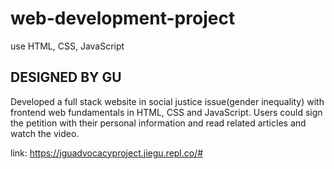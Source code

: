 # web-development-project
use HTML, CSS, JavaScript

## DESIGNED BY GU


Developed a full stack website in social justice issue(gender inequality) with frontend web fundamentals in HTML, CSS and JavaScript. 
Users could sign the petition with their personal information and read related articles and watch the video.

link: https://jguadvocacyproject.jiegu.repl.co/#

